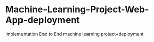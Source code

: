 # Machine-Learning-Project-Web-App-deployment
Implementation End to End machine learning project+deployment
